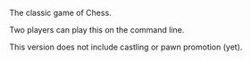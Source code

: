 The classic game of Chess.

Two players can play this on the command line. 

This version does not include castling or pawn promotion (yet). 